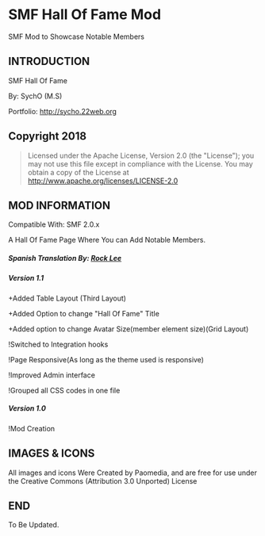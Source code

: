 # SMF Hall Of Fame Mod

SMF Mod to Showcase Notable Members

## INTRODUCTION

SMF Hall Of Fame

By: SychO (M.S)

Portfolio: http://sycho.22web.org

## Copyright 2018
> Licensed under the Apache License, Version 2.0 (the "License");
> you may not use this file except in compliance with the License.
> You may obtain a copy of the License at
>         http://www.apache.org/licenses/LICENSE-2.0

## MOD INFORMATION
Compatible With: SMF 2.0.x

A Hall Of Fame Page Where You can Add Notable Members.

##### Spanish Translation By: [Rock Lee](https://github.com/RockLee-BC)

##### Version 1.1

+Added Table Layout (Third Layout)

+Added Option to change "Hall Of Fame" Title

+Added option to change Avatar Size(member element size)(Grid Layout)

!Switched to Integration hooks

!Page Responsive(As long as the theme used is responsive)

!Improved Admin interface

!Grouped all CSS codes in one file

##### Version 1.0

!Mod Creation

## IMAGES & ICONS
All images and icons Were Created by Paomedia, and are free for use under the Creative Commons (Attribution 3.0 Unported) License 

## END
To Be Updated.
